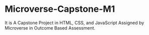 # Microverse-Capstone-M1
It is A Capstone Project in HTML, CSS, and JavaScript Assigned by Microverse in Outcome Based Assessment.
